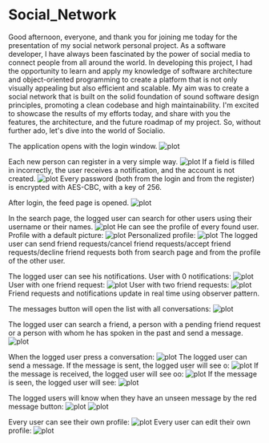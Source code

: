 # Social_Network

Good afternoon, everyone, and thank you for joining me today for the presentation of my social network personal project. As a software developer, I have always been fascinated by the power of social media to connect people from all around the world. In developing this project, I had the opportunity to learn and apply my knowledge of software architecture and object-oriented programming to create a platform that is not only visually appealing but also efficient and scalable. My aim was to create a social network that is built on the solid foundation of sound software design principles, promoting a clean codebase and high maintainability. I'm excited to showcase the results of my efforts today, and share with you the features, the architecture, and the future roadmap of my project. So, without further ado, let's dive into the world of Socialio.

The application opens with the login window.
![plot](./screenshots/login_page.png)

Each new person can register in a very simple way.
![plot](./screenshots/register_page.png)
If a field is filled in incorrectly, the user receives a notification, and the account is not created.
![plot](./screenshots/fields_incorrectly.png)
Every password (both from the login and from the register) is encrypted with AES-CBC, with a key of 256.

After login, the feed page is opened.
![plot](./screenshots/feed_page.png)

In the search page, the logged user can search for other users using their username or their names.
![plot](./screenshots/search_page.png)
He can see the profile of every found user. 
Profile with a default picture:
![plot](./screenshots/giani_profile.png)
Personalized profile:
![plot](./screenshots/diana_profile.png)
The logged user can send friend requests/cancel friend requests/accept friend requests/decline friend requests both from search page and from the profile of the other user.

The logged user can see his notifications.
User with 0 notifications:
![plot](./screenshots/0notifications.png)
User with one friend request:
![plot](./screenshots/1friend_request.png)
User with two friend requests:
![plot](./screenshots/2friend_requests.png)
Friend requests and notifications update in real time using observer pattern.

The messages button will open the list with all conversations:
![plot](./screenshots/conversations.png)

The logged user can search a friend, a person with a pending friend request or  a person with whom he has spoken in the past and send a message.
![plot](./screenshots/search_user_send_message.png)

When the logged user press a conversation:
![plot](./screenshots/conversation0.png)
The logged user can send a message. If the message is sent, the logged user will see o:
![plot](./screenshots/conversation1.png)
If the message is received, the logged user will see oo:
![plot](./screenshots/conversation2.png)
If the message is seen, the logged user will see:
![plot](./screenshots/conversation3.png)

The logged users will know when they have an unseen message by the red message button:
![plot](./screenshots/conversations4.png)
![plot](./screenshots/conversations5.png)


Every user can see their own profile:
![plot](./screenshots/own_profile0.png)
Every user can edit their own profile:
![plot](./screenshots/own_profile1.png)
